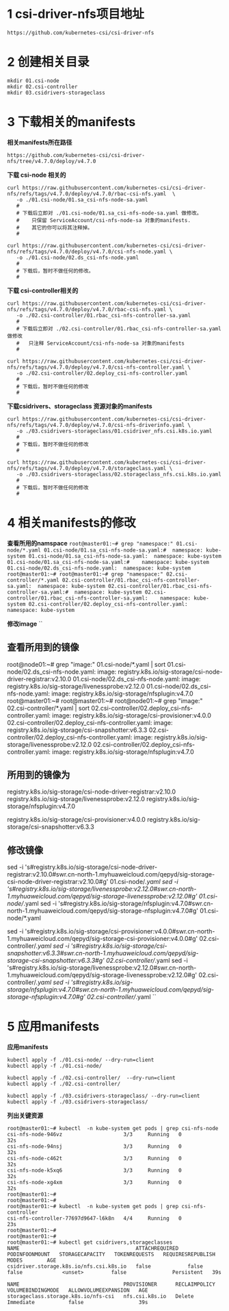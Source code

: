 
# 1 csi-driver-nfs项目地址
```
https://github.com/kubernetes-csi/csi-driver-nfs
```

# 2 创建相关目录
```
mkdir 01.csi-node
mkdir 02.csi-controller
mkdir 03.csidrivers-storageclass 
```

# 3 下载相关的manifests
**相关manifests所在路径**
```
https://github.com/kubernetes-csi/csi-driver-nfs/tree/v4.7.0/deploy/v4.7.0
```

**下载 csi-node 相关的**
```
curl https://raw.githubusercontent.com/kubernetes-csi/csi-driver-nfs/refs/tags/v4.7.0/deploy/v4.7.0/rbac-csi-nfs.yaml  \
   -o ./01.csi-node/01.sa_csi-nfs-node-sa.yaml
   #
   # 下载后立即对 ./01.csi-node/01.sa_csi-nfs-node-sa.yaml 做修改。
   #    只保留 ServiceAccount/csi-nfs-node-sa 对象的manifests.
   #    其它的你可以将其注释掉。
   # 

curl https://raw.githubusercontent.com/kubernetes-csi/csi-driver-nfs/refs/tags/v4.7.0/deploy/v4.7.0/csi-nfs-node.yaml \
   -o ./01.csi-node/02.ds_csi-nfs-node.yaml
   #
   # 下载后，暂时不做任何的修改。
   # 
```

**下载 csi-controller相关的**
```
curl https://raw.githubusercontent.com/kubernetes-csi/csi-driver-nfs/refs/tags/v4.7.0/deploy/v4.7.0/rbac-csi-nfs.yaml \
   -o ./02.csi-controller/01.rbac_csi-nfs-controller-sa.yaml
   #
   # 下载后立即对 ./02.csi-controller/01.rbac_csi-nfs-controller-sa.yaml 做修改
   #   只注释 ServiceAccount/csi-nfs-node-sa 对象的manifests
   # 

curl https://raw.githubusercontent.com/kubernetes-csi/csi-driver-nfs/refs/tags/v4.7.0/deploy/v4.7.0/csi-nfs-controller.yaml \
   -o ./02.csi-controller/02.deploy_csi-nfs-controller.yaml
   #
   # 下载后，暂时不做任何的修改
   # 
```

**下载csidrivers、storageclass 资源对象的manifests**
```
curl https://raw.githubusercontent.com/kubernetes-csi/csi-driver-nfs/refs/tags/v4.7.0/deploy/v4.7.0/csi-nfs-driverinfo.yaml \
   -o ./03.csidrivers-storageclass/01.csidriver_nfs.csi.k8s.io.yaml
   #
   # 下载后，暂时不做任何的修改
   # 

curl https://raw.githubusercontent.com/kubernetes-csi/csi-driver-nfs/refs/tags/v4.7.0/deploy/v4.7.0/storageclass.yaml \
   -o ./03.csidrivers-storageclass/02.storageclass_nfs.csi.k8s.io.yaml
   #
   # 下载后，暂时不做任何的修改
   #
```

# 4 相关manifests的修改
**查看所用的namspace**
``
root@master01:~# grep "namespace:" 01.csi-node/*.yaml
01.csi-node/01.sa_csi-nfs-node-sa.yaml:#  namespace: kube-system
01.csi-node/01.sa_csi-nfs-node-sa.yaml:  namespace: kube-system
01.csi-node/01.sa_csi-nfs-node-sa.yaml:#    namespace: kube-system
01.csi-node/02.ds_csi-nfs-node.yaml:  namespace: kube-system
root@master01:~#
root@master01:~# grep "namespace:" 02.csi-controller/*.yaml
02.csi-controller/01.rbac_csi-nfs-controller-sa.yaml:  namespace: kube-system
02.csi-controller/01.rbac_csi-nfs-controller-sa.yaml:#  namespace: kube-system
02.csi-controller/01.rbac_csi-nfs-controller-sa.yaml:    namespace: kube-system
02.csi-controller/02.deploy_csi-nfs-controller.yaml:  namespace: kube-system
``

**修改image**
``
## 查看所用到的镜像
root@node01:~# grep "image:" 01.csi-node/*.yaml | sort
01.csi-node/02.ds_csi-nfs-node.yaml:          image: registry.k8s.io/sig-storage/csi-node-driver-registrar:v2.10.0
01.csi-node/02.ds_csi-nfs-node.yaml:          image: registry.k8s.io/sig-storage/livenessprobe:v2.12.0
01.csi-node/02.ds_csi-nfs-node.yaml:          image: registry.k8s.io/sig-storage/nfsplugin:v4.7.0
root@master01:~#
root@master01:~#
root@node01:~# grep "image:" 02.csi-controller/*.yaml | sort
02.csi-controller/02.deploy_csi-nfs-controller.yaml:          image: registry.k8s.io/sig-storage/csi-provisioner:v4.0.0
02.csi-controller/02.deploy_csi-nfs-controller.yaml:          image: registry.k8s.io/sig-storage/csi-snapshotter:v6.3.3
02.csi-controller/02.deploy_csi-nfs-controller.yaml:          image: registry.k8s.io/sig-storage/livenessprobe:v2.12.0
02.csi-controller/02.deploy_csi-nfs-controller.yaml:          image: registry.k8s.io/sig-storage/nfsplugin:v4.7.0

## 所用到的镜像为
registry.k8s.io/sig-storage/csi-node-driver-registrar:v2.10.0
registry.k8s.io/sig-storage/livenessprobe:v2.12.0
registry.k8s.io/sig-storage/nfsplugin:v4.7.0

registry.k8s.io/sig-storage/csi-provisioner:v4.0.0
registry.k8s.io/sig-storage/csi-snapshotter:v6.3.3


## 修改镜像
sed -i  's#registry.k8s.io/sig-storage/csi-node-driver-registrar:v2.10.0#swr.cn-north-1.myhuaweicloud.com/qepyd/sig-storage-csi-node-driver-registrar:v2.10.0#g'  01.csi-node/*.yaml
sed -i  's#registry.k8s.io/sig-storage/livenessprobe:v2.12.0#swr.cn-north-1.myhuaweicloud.com/qepyd/sig-storage-livenessprobe:v2.12.0#g'                          01.csi-node/*.yaml
sed -i  's#registry.k8s.io/sig-storage/nfsplugin:v4.7.0#swr.cn-north-1.myhuaweicloud.com/qepyd/sig-storage-nfsplugin:v4.7.0#g'                                    01.csi-node/*.yaml

sed -i  's#registry.k8s.io/sig-storage/csi-provisioner:v4.0.0#swr.cn-north-1.myhuaweicloud.com/qepyd/sig-storage-csi-provisioner:v4.0.0#g'                        02.csi-controller/*.yaml
sed -i  's#registry.k8s.io/sig-storage/csi-snapshotter:v6.3.3#swr.cn-north-1.myhuaweicloud.com/qepyd/sig-storage-csi-snapshotter:v6.3.3#g'                        02.csi-controller/*.yaml
sed -i  's#registry.k8s.io/sig-storage/livenessprobe:v2.12.0#swr.cn-north-1.myhuaweicloud.com/qepyd/sig-storage-livenessprobe:v2.12.0#g'                          02.csi-controller/*.yaml
sed -i  's#registry.k8s.io/sig-storage/nfsplugin:v4.7.0#swr.cn-north-1.myhuaweicloud.com/qepyd/sig-storage-nfsplugin:v4.7.0#g'                                    02.csi-controller/*.yaml
``

# 5 应用manifests
**应用manifests**
```
kubectl apply -f ./01.csi-node/ --dry-run=client
kubectl apply -f ./01.csi-node/

kubectl apply -f ./02.csi-controller/  --dry-run=client
kubectl apply -f ./02.csi-controller/ 

kubectl apply -f ./03.csidrivers-storageclass/ --dry-run=client
kubectl apply -f ./03.csidrivers-storageclass/
```

**列出关键资源**
```
root@master01:~# kubectl  -n kube-system get pods | grep csi-nfs-node
csi-nfs-node-946vz                    3/3     Running   0               32s
csi-nfs-node-94nsj                    3/3     Running   0               32s
csi-nfs-node-c462t                    3/3     Running   0               32s
csi-nfs-node-k5xq6                    3/3     Running   0               32s
csi-nfs-node-xg4xm                    3/3     Running   0               32s
root@master01:~# 
root@master01:~# 
root@master01:~# kubectl  -n kube-system get pods | grep csi-nfs-controller
csi-nfs-controller-77697d9647-l6k8n   4/4     Running   0               23s
root@master01:~#
root@master01:~#
root@master01:~# kubectl get csidrivers,storageclasses
NAME                                      ATTACHREQUIRED   PODINFOONMOUNT   STORAGECAPACITY   TOKENREQUESTS   REQUIRESREPUBLISH   MODES        AGE
csidriver.storage.k8s.io/nfs.csi.k8s.io   false            false            false             <unset>         false               Persistent   39s

NAME                                  PROVISIONER      RECLAIMPOLICY   VOLUMEBINDINGMODE   ALLOWVOLUMEEXPANSION   AGE
storageclass.storage.k8s.io/nfs-csi   nfs.csi.k8s.io   Delete          Immediate           false                  39s
```

